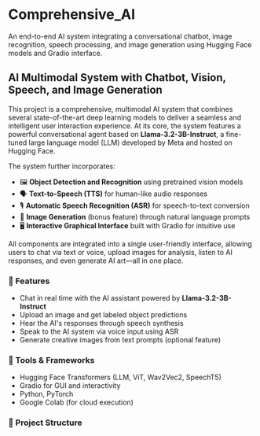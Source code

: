 # Comprehensive_AI
An end-to-end AI system integrating a conversational chatbot, image recognition, speech processing, and image generation using Hugging Face models and Gradio interface.

## AI Multimodal System with Chatbot, Vision, Speech, and Image Generation

This project is a comprehensive, multimodal AI system that combines several state-of-the-art deep learning models to deliver a seamless and intelligent user interaction experience. At its core, the system features a powerful conversational agent based on **Llama-3.2-3B-Instruct**, a fine-tuned large language model (LLM) developed by Meta and hosted on Hugging Face. 

The system further incorporates:

- 🖼️ **Object Detection and Recognition** using pretrained vision models
- 🗣️ **Text-to-Speech (TTS)** for human-like audio responses
- 🎙️ **Automatic Speech Recognition (ASR)** for speech-to-text conversion
- 🎨 **Image Generation** (bonus feature) through natural language prompts
- 🖥️ **Interactive Graphical Interface** built with Gradio for intuitive use

All components are integrated into a single user-friendly interface, allowing users to chat via text or voice, upload images for analysis, listen to AI responses, and even generate AI art—all in one place.

### 🚀 Features

- Chat in real time with the AI assistant powered by **Llama-3.2-3B-Instruct**
- Upload an image and get labeled object predictions
- Hear the AI's responses through speech synthesis
- Speak to the AI system via voice input using ASR
- Generate creative images from text prompts (optional feature)

### 🧰 Tools & Frameworks

- Hugging Face Transformers (LLM, ViT, Wav2Vec2, SpeechT5)
- Gradio for GUI and interactivity
- Python, PyTorch
- Google Colab (for cloud execution)

### 📂 Project Structure
